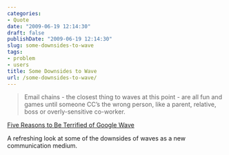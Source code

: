 ```yaml
---
categories:
- Quote
date: "2009-06-19 12:14:30"
draft: false
publishDate: "2009-06-19 12:14:30"
slug: some-downsides-to-wave
tags:
- problem
- users
title: Some Downsides to Wave
url: /some-downsides-to-wave/
---
```

> Email chains - the closest thing to waves at this point - are all fun
> and games until someone CC’s the wrong person, like a parent,
> relative, boss or overly-sensitive co-worker.

[Five Reasons to Be Terrified of Google
Wave](http://www.fastcompany.com/blog/chris-dannen/techwatch/five-reasons-be-terrified-google-wave)

A refreshing look at some of the downsides of waves as a new
communication medium.